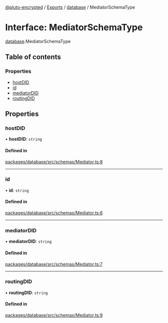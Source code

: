 [@pluto-encrypted](../README.md) / [Exports](../modules.md) / [database](../modules/database.md) / MediatorSchemaType

# Interface: MediatorSchemaType

[database](../modules/database.md).MediatorSchemaType

## Table of contents

### Properties

- [hostDID](database.MediatorSchemaType.md#hostdid)
- [id](database.MediatorSchemaType.md#id)
- [mediatorDID](database.MediatorSchemaType.md#mediatordid)
- [routingDID](database.MediatorSchemaType.md#routingdid)

## Properties

### hostDID

• **hostDID**: `string`

#### Defined in

[packages/database/src/schemas/Mediator.ts:8](https://github.com/atala-community-projects/pluto-encrypted/blob/6657898/packages/database/src/schemas/Mediator.ts#L8)

___

### id

• **id**: `string`

#### Defined in

[packages/database/src/schemas/Mediator.ts:6](https://github.com/atala-community-projects/pluto-encrypted/blob/6657898/packages/database/src/schemas/Mediator.ts#L6)

___

### mediatorDID

• **mediatorDID**: `string`

#### Defined in

[packages/database/src/schemas/Mediator.ts:7](https://github.com/atala-community-projects/pluto-encrypted/blob/6657898/packages/database/src/schemas/Mediator.ts#L7)

___

### routingDID

• **routingDID**: `string`

#### Defined in

[packages/database/src/schemas/Mediator.ts:9](https://github.com/atala-community-projects/pluto-encrypted/blob/6657898/packages/database/src/schemas/Mediator.ts#L9)

